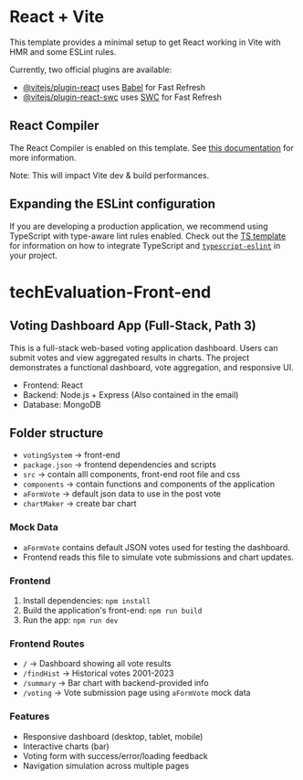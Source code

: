 # React + Vite

This template provides a minimal setup to get React working in Vite with HMR and some ESLint rules.

Currently, two official plugins are available:

- [@vitejs/plugin-react](https://github.com/vitejs/vite-plugin-react/blob/main/packages/plugin-react) uses [Babel](https://babeljs.io/) for Fast Refresh
- [@vitejs/plugin-react-swc](https://github.com/vitejs/vite-plugin-react/blob/main/packages/plugin-react-swc) uses [SWC](https://swc.rs/) for Fast Refresh

## React Compiler

The React Compiler is enabled on this template. See [this documentation](https://react.dev/learn/react-compiler) for more information.

Note: This will impact Vite dev & build performances.

## Expanding the ESLint configuration

If you are developing a production application, we recommend using TypeScript with type-aware lint rules enabled. Check out the [TS template](https://github.com/vitejs/vite/tree/main/packages/create-vite/template-react-ts) for information on how to integrate TypeScript and [`typescript-eslint`](https://typescript-eslint.io) in your project.
# techEvaluation-Front-end

## Voting Dashboard App (Full-Stack, Path 3)

This is a full-stack web-based voting application dashboard. Users can submit votes and view aggregated results in charts. The project demonstrates a functional dashboard, vote aggregation, and responsive UI.

- Frontend: React
- Backend: Node.js + Express (Also contained in the email)
- Database: MongoDB

## Folder structure
- `votingSystem` -> front-end
- `package.json` -> frontend dependencies and scripts
- `src` -> contain alll components, front-end root file and css
- `components` -> contain functions and components of the application
- `aFormVote` -> default json data to use in the post vote
- `chartMaker` -> create bar chart

### Mock Data
- `aFormVote` contains default JSON votes used for testing the dashboard.
- Frontend reads this file to simulate vote submissions and chart updates.

### Frontend
1. Install dependencies: ```npm install```
2. Build the application's front-end: ```npm run build```
3. Run the app: ```npm run dev```


### Frontend Routes
- `/` → Dashboard showing all vote results
- `/findHist` → Historical votes 2001-2023
- `/summary` → Bar chart with backend-provided info
- `/voting` → Vote submission page using `aFormVote` mock data

### Features
- Responsive dashboard (desktop, tablet, mobile)
- Interactive charts (bar)
- Voting form with success/error/loading feedback
- Navigation simulation across multiple pages
